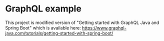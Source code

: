 # GraphQL example 


This project is modified version of "Getting started with GraphQL Java and Spring Boot" which 
is available here: https://www.graphql-java.com/tutorials/getting-started-with-spring-boot/ 
